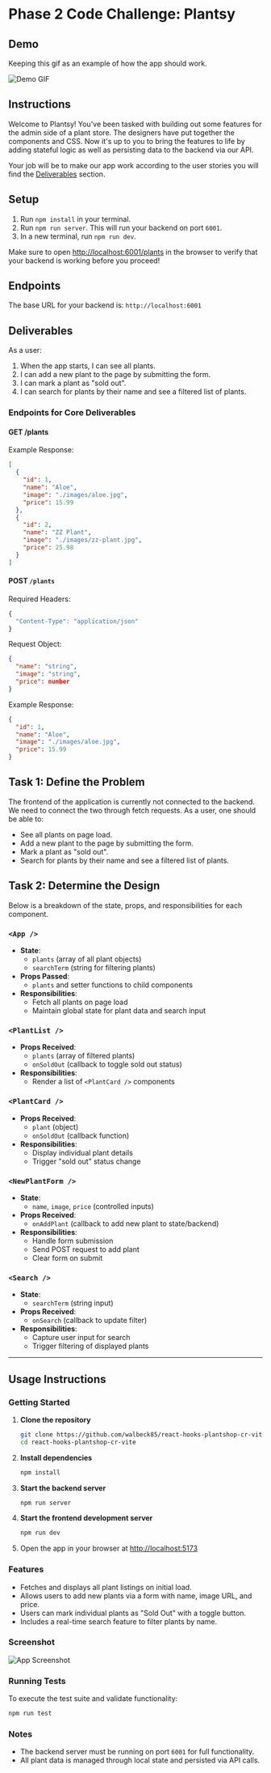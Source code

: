 # Phase 2 Code Challenge: Plantsy

## Demo

Keeping this gif as an example of how the app should work.

![Demo GIF](./demo.gif)

## Instructions

Welcome to Plantsy! You've been tasked with building out some features for the
admin side of a plant store. The designers have put together the components and
CSS. Now it's up to you to bring the features to life by adding stateful logic
as well as persisting data to the backend via our API.

Your job will be to make our app work according to the user stories you will
find the [Deliverables](#Deliverables) section.

## Setup

1. Run `npm install` in your terminal.
2. Run `npm run server`. This will run your backend on port `6001`.
3. In a new terminal, run `npm run dev`.

Make sure to open [http://localhost:6001/plants](http://localhost:6001/plants)
in the browser to verify that your backend is working before you proceed!

## Endpoints

The base URL for your backend is: `http://localhost:6001`

## Deliverables

As a user:

1. When the app starts, I can see all plants.
2. I can add a new plant to the page by submitting the form.
3. I can mark a plant as "sold out".
4. I can search for plants by their name and see a filtered list of plants.

### Endpoints for Core Deliverables

#### GET /plants

Example Response:

```json
[
  {
    "id": 1,
    "name": "Aloe",
    "image": "./images/aloe.jpg",
    "price": 15.99
  },
  {
    "id": 2,
    "name": "ZZ Plant",
    "image": "./images/zz-plant.jpg",
    "price": 25.98
  }
]
```

#### POST `/plants`

Required Headers:

```js
{
  "Content-Type": "application/json"
}
```

Request Object:

```json
{
  "name": "string",
  "image": "string",
  "price": number
}
```

Example Response:

```json
{
  "id": 1,
  "name": "Aloe",
  "image": "./images/aloe.jpg",
  "price": 15.99
}
```

## Task 1: Define the Problem

The frontend of the application is currently not connected to the backend. We need to connect the two through fetch requests. As a user, one should be able to:

- See all plants on page load.
- Add a new plant to the page by submitting the form.
- Mark a plant as "sold out".
- Search for plants by their name and see a filtered list of plants.

## Task 2: Determine the Design

Below is a breakdown of the state, props, and responsibilities for each component.

### `<App />`
- **State**: 
  - `plants` (array of all plant objects)
  - `searchTerm` (string for filtering plants)
- **Props Passed**: 
  - `plants` and setter functions to child components
- **Responsibilities**:
  - Fetch all plants on page load
  - Maintain global state for plant data and search input

### `<PlantList />`
- **Props Received**:
  - `plants` (array of filtered plants)
  - `onSoldOut` (callback to toggle sold out status)
- **Responsibilities**:
  - Render a list of `<PlantCard />` components

### `<PlantCard />`
- **Props Received**:
  - `plant` (object)
  - `onSoldOut` (callback function)
- **Responsibilities**:
  - Display individual plant details
  - Trigger "sold out" status change

### `<NewPlantForm />`
- **State**:
  - `name`, `image`, `price` (controlled inputs)
- **Props Received**:
  - `onAddPlant` (callback to add new plant to state/backend)
- **Responsibilities**:
  - Handle form submission
  - Send POST request to add plant
  - Clear form on submit

### `<Search />`
- **State**:
  - `searchTerm` (string input)
- **Props Received**:
  - `onSearch` (callback to update filter)
- **Responsibilities**:
  - Capture user input for search
  - Trigger filtering of displayed plants


---

## Usage Instructions

### Getting Started

1. **Clone the repository**
   ```bash
   git clone https://github.com/walbeck85/react-hooks-plantshop-cr-vite.git
   cd react-hooks-plantshop-cr-vite
   ```

2. **Install dependencies**
   ```bash
   npm install
   ```

3. **Start the backend server**
   ```bash
   npm run server
   ```

4. **Start the frontend development server**
   ```bash
   npm run dev
   ```

5. Open the app in your browser at [http://localhost:5173](http://localhost:5173)

### Features

- Fetches and displays all plant listings on initial load.
- Allows users to add new plants via a form with name, image URL, and price.
- Users can mark individual plants as "Sold Out" with a toggle button.
- Includes a real-time search feature to filter plants by name.

### Screenshot

![App Screenshot](https://i.imgur.com/zQLUnMY.png)

### Running Tests

To execute the test suite and validate functionality:
```bash
npm run test
```

### Notes

- The backend server must be running on port `6001` for full functionality.
- All plant data is managed through local state and persisted via API calls.
